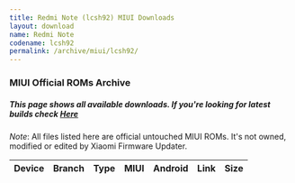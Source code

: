 ```yaml
---
title: Redmi Note (lcsh92) MIUI Downloads
layout: download
name: Redmi Note
codename: lcsh92
permalink: /archive/miui/lcsh92/
---
```

### MIUI Official ROMs Archive
##### This page shows all available downloads. If you're looking for latest builds check [Here](/miui/lcsh92/)
*Note*: All files listed here are official untouched MIUI ROMs. It's not owned, modified or edited by Xiaomi Firmware Updater.


<div class="table-responsive-md" id="table-wrapper">
<table id="firmware" class="compact table table-striped table-hover table-sm">
    <thead class="thead-dark">
        <tr>
            <th>Device</th>
            <th>Branch</th>
            <th>Type</th>
            <th>MIUI</th>
            <th>Android</th>
            <th>Link</th>
            <th>Size</th>
        </tr>
    </thead>
    <script>loadMiuiDownloads('lcsh92')</script>
</table>
</div>


